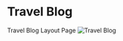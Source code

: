 # Travel Blog
Travel Blog Layout Page
![Travel Blog](https://github.com/SonyaMoisset/travel-blog/blob/master/blog.png)
